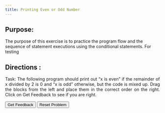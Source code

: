 ```yaml
---
title: Printing Even or Odd Number
---
```


## Purpose:

 <p>The purpose of this exercise is to practice the program flow and the sequence of statement executions using the conditional statements. For testing</p>


## Directions :

<div style="text-align: justify">
    <p>Task: The following program should print out “x is even” if the remainder of x divided by 2 is 0 and “x is odd” otherwise, but the code is mixed up. Drag the blocks from the left and place them in the correct order on the right. Click on Get Feedback to see if you are right.</p>
 
 <div id="sortableTrash" class="sortable-code"></div> 
<div id="sortable" class="sortable-code"></div> 
<div style="clear:both;"></div> 
<p> 
    <input id="feedbackLink" value="Get Feedback" type="button" /> 
    <input id="newInstanceLink" value="Reset Problem" type="button" /> 
</p> 
<script type="text/javascript"> 
(function(){
  var initial = "public class EvenOrOdd{\n" +
    "	public static void main(String[ ] args) {\n" +
    "    	int num = 51;\n" +
    "    	if(x % 2 == 0) {\n" +
    "        	System.out.println(“x is even”);\n" +
    "        }\n" +
    "        else {\n" +
    "        	System.out.println(“x is odd”);\n" +
    "        }\n" +
    "   }\n" +
    "}\n" +
    "        \n" +
    "        \n" +
    "        ";
  var parsonsPuzzle = new ParsonsWidget({
    "sortableId": "sortable",
    "max_wrong_lines": 10,
    "grader": ParsonsWidget._graders.LineBasedGrader,
    "exec_limit": 2500,
    "can_indent": true,
    "x_indent": 50,
    "lang": "en"
  });
  parsonsPuzzle.init(initial);
  parsonsPuzzle.shuffleLines();
  $("#newInstanceLink").click(function(event){ 
      event.preventDefault(); 
      parsonsPuzzle.shuffleLines(); 
  }); 
  $("#feedbackLink").click(function(event){ 
      event.preventDefault(); 
      parsonsPuzzle.getFeedback(); 
  }); 
})(); 
</script>
